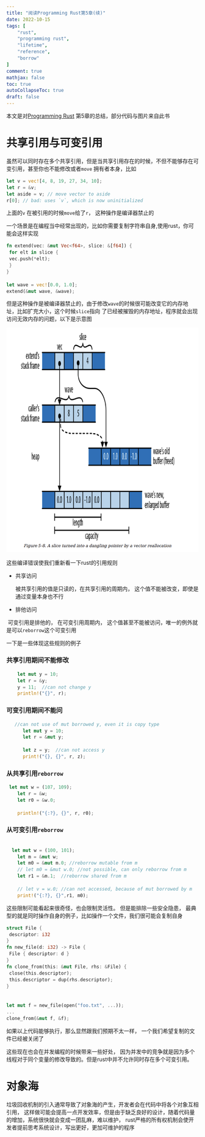 ```yaml
---
title: "阅读Programming Rust第5章(续)"
date: 2022-10-15
tags: [
    "rust",
    "programming rust",
    "lifetime",
	"reference",
	"borrow"
]
comment: true
mathjax: false
toc: true
autoCollapseToc: true
draft: false
---
```



 本文是对[Programming Rust](https://www.oreilly.com/library/view/programming-rust-2nd/9781492052586/) 第5章的总结，部分代码与图片来自此书



# 共享引用与可变引用

虽然可以同时存在多个共享引用，但是当共享引用存在的时候，不但不能够存在可变引用，甚至你也不能修改或者`move` 拥有者本身，比如

```rust
let v = vec![4, 8, 19, 27, 34, 10];
let r = &v;
let aside = v; // move vector to aside
r[0]; // bad: uses `v`, which is now uninitialized
```

上面的`v` 在被引用的时候`move`给了`r`， 这种操作是编译器禁止的

一个场景是在编程当中经常出现的，比如你需要复制字符串自身,使用rust，你可能会这样实现

```rust
fn extend(vec: &mut Vec<f64>, slice: &[f64]) {
 for elt in slice {
 vec.push(*elt);
 }
}

let wave = vec![0.0, 1.0];
extend(&mut wave, &wave);

```

但是这种操作是被编译器禁止的，由于修改`wave`的时候很可能改变它的内存地址，比如扩充大小，这个时候`slice`指向 了已经被摧毁的内存地址，程序就会出现访问无效内存的问题，以下是示意图

![](/sharedmut.png)

这些编译错误使我们重新看一下rust的引用规则

- 共享访问

  被共享引用的值是只读的，在共享引用的周期内， 这个值不能被改变，即使是通过变量本身也不行

- 排他访问

​				可变引用是排他的， 在可变引用周期内， 这个值甚至不能被访问，唯一的例外就是可以`reborrow`这个可变引用

一下是一些体现这些规则的例子

### 共享引用期间不能修改

```rust
    let mut y = 10;
    let r = &y;
    y = 11;  //can not change y
    println!("{}", r);
```

### 可变引用期间不能问

```rust
   //can not use of mut borrowed y, even it is copy type
      let mut y = 10;
      let r = &mut y;
      
      let z = y;  //can not access y
      print!("{}, {}", r, z);
```

### 从共享引用`reborrow`

```rust
 let mut w = (107, 109);
    let r = &w;
    let r0 = &w.0;

    println!("{:?}, {}", r, r0);
```

### 从可变引用`reborrow`

```rust

  let mut w = (100, 101);
    let m = &mut w;
    let m0 = &mut m.0; //reborrow mutable from m
    // let m0 = &mut w.0; //not possible, can only reborrow from m
    let r1 = &m.1;  //reborrow shared from m

    // let v = w.0; //can not accessed, because of mut borrowed by m
    print!("{:?}, {}",r1, m0);
```

这些限制可能看起来很奇怪，也会限制灵活性。 但是能排除一些安全隐患， 最典型的就是同时操作自身的例子，比如操作一个文件，我们很可能会复制自身

```rust
struct File {
 descriptor: i32
}
fn new_file(d: i32) -> File {
 File { descriptor: d }
}
fn clone_from(this: &mut File, rhs: &File) {
 close(this.descriptor);
 this.descriptor = dup(rhs.descriptor);
}


let mut f = new_file(open("foo.txt", ...));
...
clone_from(&mut f, &f);
```

如果以上代码能够执行，那么显然跟我们预期不太一样， 一个我们希望复制的文件已经被关闭了

这些现在也会在并发编程的时候带来一些好处， 因为并发中的竞争就是因为多个线程对于同个变量的修改导致的。但是rust中并不允许同时存在多个可变引用。



# 对象海

垃圾回收机制的引入通常导致了对象海的产生，开发者会在代码中将各个对象互相引用， 这样做可能会提高一点开发效率，但是由于缺乏良好的设计，随着代码量的增加，系统很快就会变成一团乱麻，难以维护， rust严格的所有权机制会使开发者提前思考系统设计，写出更好，更加可维护的程序

